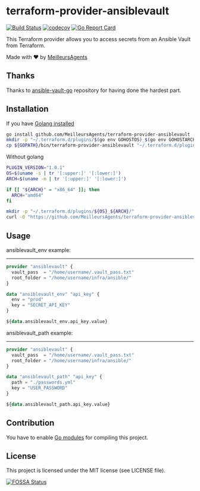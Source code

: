 # terraform-provider-ansiblevault

[![Build Status](https://travis-ci.org/MeilleursAgents/terraform-provider-ansiblevault.svg?branch=master)](https://travis-ci.org/MeilleursAgents/terraform-provider-ansiblevault)
[![codecov](https://codecov.io/gh/MeilleursAgents/terraform-provider-ansiblevault/branch/master/graph/badge.svg)](https://codecov.io/gh/MeilleursAgents/terraform-provider-ansiblevault)
[![Go Report Card](https://goreportcard.com/badge/github.com/MeilleursAgents/terraform-provider-ansiblevault)](https://goreportcard.com/report/github.com/MeilleursAgents/terraform-provider-ansiblevault)

This Terraform provider allows you to access secrets from an Ansible Vault from Terraform.

Made with ❤️ by [MeilleursAgents](https://www.meilleursagents.com)

## Thanks

Thanks to [ansible-vault-go](github.com/sosedoff/ansible-vault-go) repository for having done the hardest part.

## Installation

If you have [Golang installed](https://golang.org/dl/)

```bash
go install github.com/MeilleursAgents/terraform-provider-ansiblevault
mkdir -p "~/.terraform.d/plugins/$(go env GOHOSTOS)_$(go env GOHOSTARCH)/"
cp ${GOPATH}/bin/terraform-provider-ansiblevault "~/.terraform.d/plugins/$(go env GOHOSTOS)_$(go env GOHOSTARCH)/"
```

Without golang

```bash
PLUGIN_VERSION="1.0.1"
OS=$(uname -s | tr '[:upper:]' '[:lower:]')
ARCH=$(uname -m | tr '[:upper:]' '[:lower:]')

if [[ "${ARCH}" = "x86_64" ]]; then
  ARCH="amd64"
fi

mkdir -p "~/.terraform.d/plugins/${OS}_${ARCH}/"
curl -O "https://github.com/MeilleursAgents/terraform-provider-ansiblevault/releases/download/v${PLUGIN_VERSION}/terraform-provider-ansiblevault_v${PLUGIN_VERSION}"
```

## Usage

ansiblevault_env example:

---

```tf
provider "ansiblevault" {
  vault_pass  = "/home/username/.vault_pass.txt"
  root_folder = "/home/username/infra/ansible/"
}

data "ansiblevault_env" "api_key" {
  env = "prod"
  key = "SECRET_API_KEY"
}

${data.ansiblevault_env.api_key.value}
```

ansiblevault_path example:

---

```tf
provider "ansiblevault" {
  vault_pass  = "/home/username/.vault_pass.txt"
  root_folder = "/home/username/infra/ansible/"
}

data "ansiblevault_path" "api_key" {
  path = "./passwords.yml"
  key = "USER_PASSWORD"
}

${data.ansiblevault_path.api_key.value}
```

## Contribution

You have to enable [Go modules](https://github.com/golang/go/wiki/Modules) for compiling this project.

## License

This project is licensed under the MIT license (see LICENSE file).

[![FOSSA Status](https://app.fossa.com/api/projects/git%2Bgithub.com%2FMeilleursAgents%2Fterraform-provider-ansiblevault.svg?type=large)](https://app.fossa.com/projects/git%2Bgithub.com%2FMeilleursAgents%2Fterraform-provider-ansiblevault?ref=badge_large)
